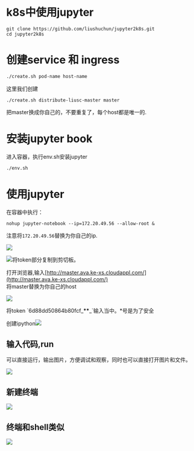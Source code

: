 # k8s中使用jupyter



```
git clone https://github.com/liushuchun/jupyter2k8s.git
cd jupyter2k8s
```

# 创建service 和 ingress

```bash
./create.sh pod-name host-name
```

这里我们创建

```
./create.sh distribute-liusc-master master
```

把master换成你自己的，不要重复了，每个host都是唯一的.

# 安装jupyter book

进入容器，执行env.sh安装jupyter

```bash
./env.sh
```

# 使用jupyter

在容器中执行：

`nohup jupyter-notebook --ip=172.20.49.56 --allow-root &`

注意将`172.20.49.56`替换为你自己的ip.

![](/doc/atlab-tutorial/assets/ip.png)

![](/doc/atlab-tutorial/assets/import2.png)将token部分复制到剪切板。

打开浏览器,输入[http://master.ava.ke-xs.cloudappl.com/](http://master.ava.ke-xs.cloudappl.com/)  
将master替换为你自己的host

![](/doc/atlab-tutorial/assets/hello.png)

将token \`6d88dd50864b80fcf_**\*\***_\`输入当中。\*号是为了安全

创建ipython![](/doc/atlab-tutorial/assets/ipy.png)

## 输入代码,run

可以直接运行，输出图片，方便调试和观察，同时也可以直接打开图片和文件。

![](/doc/atlab-tutorial/assets/re.png)

## 新建终端

![](/doc/atlab-tutorial/assets/terminal.png)

## 终端和shell类似

![](/doc/atlab-tutorial/assets/terms.png)

